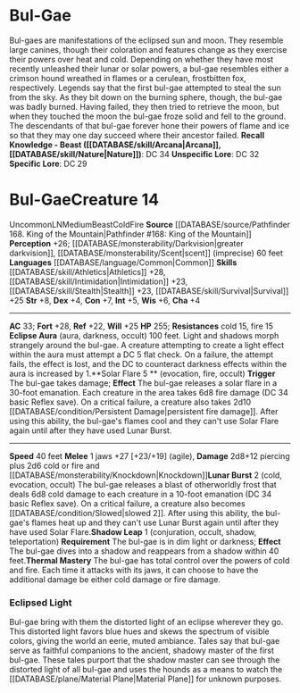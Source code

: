 ﻿---
ac: '33'
alignment: LN
all_resistance: null
burrow_speed: null
charisma: '+4'
climb_speed: null
constitution: '+7'
creature_ability:
- Eclipse Aura
- Lunar Burst
- Shadow Leap
- Solar Flare
- Thermal Mastery
creature_family: null
dexterity: '+4'
element: Fire
fly_speed: null
fortitude: '+28'
hardness: null
hp: '255'
id: '1411'
immunity: null
intelligence: '+5'
land_speed: '40'
language:
- '[[DATABASE/language/Common|Common]]'
level: '14'
max_speed: '40'
name: Bul-Gae
perception: '+26'
rarity: Uncommon
reflex: '+22'
resistance:
- cold 15
- fire 15
rus_type_level: null
school: null
sense:
- '[[DATABASE/monsterability/Darkvision|greater darkvision]]'
- '[[DATABASE/monsterability/Scent|scent]] (imprecise) 60 feet'
size: Medium
skill:
- '[[DATABASE/skill/Athletics|Athletics]] +28'
- '[[DATABASE/skill/Intimidation|Intimidation]] +23'
- '[[DATABASE/skill/Stealth|Stealth]] +23'
- '[[DATABASE/skill/Survival|Survival]] +25'
source: '[[DATABASE/source/Pathfinder 168. King of the Mountain|Pathfinder #168: King
  of the Mountain]]'
speed:
- 40 feet
spell: null
strength: '+8'
strength_req: '8'
strongest_save:
- Fortitude
swim_speed: null
trait:
- '[[DATABASE/trait/Beast|Beast]]'
- '[[DATABASE/trait/Cold|Cold]]'
- '[[DATABASE/trait/Fire|Fire]]'
- '[[DATABASE/trait/Uncommon|Uncommon]]'
type: Creature
vision: Greater darkvision
weakest_save:
- Reflex
weakness: null
will: '+25'
wisdom: '+6'

---
# Bul-Gae

Bul-gaes are manifestations of the eclipsed sun and moon. They resemble large canines, though their coloration and features change as they exercise their powers over heat and cold. Depending on whether they have most recently unleashed their lunar or solar powers, a bul-gae resembles either a crimson hound wreathed in flames or a cerulean, frostbitten fox, respectively.
 Legends say that the first bul-gae attempted to steal the sun from the sky. As they bit down on the burning sphere, though, the bul-gae was badly burned. Having failed, they then tried to retrieve the moon, but when they touched the moon the bul-gae froze solid and fell to the ground. The descendants of that bul-gae forever hone their powers of flame and ice so that they may one day succeed where their ancestor failed.
**Recall Knowledge - Beast ([[DATABASE/skill/Arcana|Arcana]], [[DATABASE/skill/Nature|Nature]])**: DC 34
**Unspecific Lore**: DC 32
**Specific Lore**: DC 29

# Bul-Gae<span class="item-type">Creature 14</span>

<span class="trait-uncommon item-trait">Uncommon</span><span class="trait-alignment item-trait">LN</span><span class="trait-size item-trait">Medium</span><span class="item-trait">Beast</span><span class="item-trait">Cold</span><span class="item-trait">Fire</span>
**Source** [[DATABASE/source/Pathfinder 168. King of the Mountain|Pathfinder #168: King of the Mountain]]
**Perception** +26; [[DATABASE/monsterability/Darkvision|greater darkvision]], [[DATABASE/monsterability/Scent|scent]] (imprecise) 60 feet
**Languages** [[DATABASE/language/Common|Common]]
**Skills** [[DATABASE/skill/Athletics|Athletics]] +28, [[DATABASE/skill/Intimidation|Intimidation]] +23, [[DATABASE/skill/Stealth|Stealth]] +23, [[DATABASE/skill/Survival|Survival]] +25
**Str** +8, **Dex** +4, **Con** +7, **Int** +5, **Wis** +6, **Cha** +4

---
**AC** 33; **Fort** +28, **Ref** +22, **Will** +25
**HP** 255; **Resistances** cold 15, fire 15
<span class="in-box-ability">**Eclipse Aura** (aura, darkness, occult) 100 feet. Light and shadows morph strangely around the bul-gae. A creature attempting to create a light effect within the aura must attempt a DC 5 flat check. On a failure, the attempt fails, the effect is lost, and the DC to counteract darkness effects within the aura is increased by 1.</span><span class="in-box-ability">**Solar Flare <span class="action-icon">5</span> ** (evocation, fire, occult) **Trigger** The bul-gae takes damage; **Effect** The bul-gae releases a solar flare in a 30-foot emanation. Each creature in the area takes 6d8 fire damage (DC 34 basic Reflex save). On a critical failure, a creature also takes 2d10 [[DATABASE/condition/Persistent Damage|persistent fire damage]]. After using this ability, the bul-gae's flames cool and they can't use Solar Flare again until after they have used Lunar Burst.</span>

---
**Speed** 40 feet
<span class="in-box-ability">**Melee** <span class="action-icon">1</span> jaws +27 [+23/+19] (agile), **Damage** 2d8+12 piercing plus 2d6 cold or fire and [[DATABASE/monsterability/Knockdown|Knockdown]]</span><span class="in-box-ability">**Lunar Burst** <span class="action-icon">2</span> (cold, evocation, occult) The bul-gae releases a blast of otherworldly frost that deals 6d8 cold damage to each creature in a 10-foot emanation (DC 34 basic Reflex save). On a critical failure, a creature also becomes [[DATABASE/condition/Slowed|slowed 2]]. After using this ability, the bul-gae's flames heat up and they can't use Lunar Burst again until after they have used Solar Flare.</span><span class="in-box-ability">**Shadow Leap** <span class="action-icon">1</span> (conjuration, occult, shadow, teleportation) **Requirement** The bul-gae is in dim light or darkness; **Effect** The bul-gae dives into a shadow and reappears from a shadow within 40 feet.</span><span class="in-box-ability">**Thermal Mastery** The bul-gae has total control over the powers of cold and fire. Each time it attacks with its jaws, it can choose to have the additional damage be either cold damage or fire damage.</span>

###  Eclipsed Light

Bul-gae bring with them the distorted light of an eclipse wherever they go. This distorted light favors blue hues and skews the spectrum of visible colors, giving the world an eerie, muted ambiance. Tales say that bul-gae serve as faithful companions to the ancient, shadowy master of the first bul-gae. These tales purport that the shadow master can see through the distorted light of all bul-gae and uses the hounds as a means to watch the [[DATABASE/plane/Material Plane|Material Plane]] for unknown purposes.